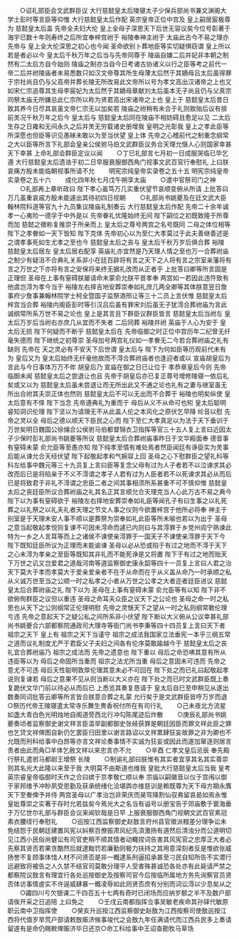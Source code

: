 <!-- { "loadSidebar": true } -->
　　○诏礼部臣会文武群臣议  大行慈懿皇太后陵寝太子少保兵部尚书兼文渊阁大学士彭时等言臣等仰惟  大行慈懿皇太后作配  英宗皇帝正位中宫及  皇上嗣居宸极尊为  慈懿皇太后盖  先帝全夫妇大伦  皇上全母子深恩天下后世无容议矣今位号彰著于海宇已数十年则寿终之后所宜奉梓宫祔于  裕陵奉神主祔于  太庙此古今不易之理亦  先帝与  皇上全大伦深恩之初心也今闻  圣命欲别卜葬地臣等实切疑惧窃谓  皇上所以若是者必以今  皇太后千秋万年之后当与先帝同尊于  陵庙自嫌二后并妃非本朝之制然有二太后方自今始则  陵庙之制亦当自今日考诸古协诸义以行之臣等考之前代一帝二后并祔陵庙者未易悉数只如汉文帝尊其所生母薄太后然于其嫡母吕太后虽得罪于宗社尚且仍与父高帝并葬长陵无所改易此文帝所以号为孝文高出汉诸帝之上也又如宋仁宗追尊其生母李宸妃为太后然于其嫡母章献刘太后虽本无子尚且仍与父真宗同祭太庙无所嫌忌此仁宗所以称为贤君高出宋诸帝之上也  皇上于  慈懿皇太后昔日致其养今日尽其哀虽文帝仁宗无以加矣若  陵庙之祔稍有未合于礼则致贻后议有揜前羙况千秋万年之后今  皇太后与  慈懿皇太后同在陵庙不相妨碍且愈足以见  二太后生存之日雍和无间永久之后并羙无穷载诸史册增我  皇明之光彰我  皇上之孝此臣等所深愿也但臣等识见愚昧未敢以为至当伏望  皇上体  先帝之心稽前代之制重念纲常之大以臣等所言下礼部会皇亲公侯驸马伯文武群臣议务合天理允惬人心则国家幸甚天下幸甚  上命礼部会群臣定议以闻
　　○丁巳礼部言七月初一日成服哭临已毕乞遵  大行慈懿皇太后遗诰于初二日早服衰服御西角门视事文武百官行奉慰礼  上曰朕哀痛方殷未能临朝视事所请不允
　　明宪宗纯皇帝实录卷之五十五
明宪宗纯皇帝实录卷之五十六
　　成化四年秋七月戊午朔享太庙
　　○遣中官祭司门之神
　　○礼部再上章听政曰  陛下孝心虽笃万几实重伏望节哀顺变俯从所请  上批答曰万几虽重哀戚方殷未能遽出其待初四日视朝
　　○礼部尚书姚夔及在廷文武大臣翰林院科道等官九十九员集议陵庙礼制奏云  大行慈懿皇太后作配  先帝二十余年诚孝一心夷险一德孚于中外是以  先帝眷礼优隆始终无间  陛下嗣位之初既致隆于所尊而加  慈懿之徵称复推崇于所亲而上  皇太后之尊号两宫之名号既同  二母之体位相等陛下之孝餋如一天下皆知  陛下克体  先帝初心以为至仁大孝莫过于此夫善继善述是之谓孝事死如生尤孝之至也今  慈懿皇太后之丧与  皇太后千秋万岁后俱合葬  裕陵  慈懿皇太后居左  皇太后居右配享  英庙礼亦宜然是乃天理人情之至也万一合葬祔庙之制少有疑沮不合典礼关系非小在廷百辟将有言之天下之人将有言之宗室亲藩将有言之万世之下亦将有言之安保将来终无据礼改而从正者乎  上批答曰卿等所言固是正理但  圣母在上事有窒碍朕屡请命未蒙俞允朕平昔孝奉  两宫如一若因此违忤致有他虞岂淂为孝今当于  裕陵左右择吉地安葬崇奉如礼庶几两全卿等其体朕意翌日詹事府少詹事兼翰林院学士柯全暨国子监祭酒邢让等三十二员上言伏惟  慈懿皇太后梓宫当合葬  裕陵内阁臣彭时等引汉吕后虽有罪宋刘后虽无子犹淂合葬祔庙为言此诚纲常所系万世不易之论也  皇上是其言且下群臣议群臣皆言  慈懿皇太后当祔左  皇太后万岁后当祔右亦庶几从宜而不失者  二后同葬  裕陵并祔  英庙于人心为安于  皇太后无损  陛下何疑而不断乎  慈懿皇太后在  先帝临御之时正位中宫历年二纪曾无纤毫失德而  陛下继统之初尊崇  圣母加号两宫礼仪如一孝餋无二今若合葬祔庙之礼有缺则  先帝在  天之灵必有不安天下后世谓  皇太后与  陛下为何如臣等历观前代未有为  皇后又为  皇太后始终无纤毫他故而不淂合葬祔庙者也逢迎者或以  宣庙胡皇后为言此与今日事体万万不侔  胡皇后乃  宣庙在御之日已让位于  孝恭章皇后今则  先帝临御未闻  慈懿皇太后之尝退让也且  先帝于胡皇后亦已复正尊号增修陵寝一依后礼矣或又以为  慈懿皇太后虽未尝退让而无所出此又不通之论也礼有之妻与继室虽无所出合祔其夫崇正体也然则  慈懿皇太后不可以无出而不合葬于  裕陵也明矣纵使  皇太后意有不怿  陛下当念  先帝遵典礼为重而于  母后从义不从命可也矧  皇太后聪明睿知洞识伦理  陛下坚以为请理无不从此盖人伦之本风化之原伏乞早降  纶音以慰  先帝之灵以全  母后之德以顺天下臣民之心而  陛下至仁大孝真足以为法于天下垂训于万世矣明日魏国公徐俌合公侯驸马伯都督锦衣卫指挥等官三十五人复上言曰近因太子少保时彭礼部尚书姚夔等所议  慈懿皇太后合葬祔庙事昨日于文华殿面奉  德音事有窒碍未蒙  俞允臣等至愚亦知  陛下纯孝至情有难处焉者然臣闻廷有诤臣实为羙事后能从谏允合天经伏望  陛下起敬起孝和气婉容上回  圣母之心下慰群臣之望礼科等科左给事中魏元等三十九员复上言曰臣等复念父母有过为人子者若不以泣谏求其必改而后已是将陷亲于不义不淂谓之孝子人君有过为人臣者若不以死谏求其必从而后已是将致君于非礼不淂谓之忠臣二者之间其事相须所系甚重不可不慎仰惟  慈懿皇太后之丧廷臣所议合葬祔庙之礼其名正其言顺允合天理克当人心此万古不易之典今陛下以为事有窒碍欲于  裕陵左右择地安葬崇奉如礼臣等闻孔子有曰生事之以礼死葬之以礼祭之以礼夫礼者天理之节文人事之仪则今欲置梓宫于他所必将奉  神主于别室是于天理未安人事不顺以是葬祭为崇奉如礼此臣等所未喻也若以为出于  圣母之意当起敬起孝悦则复谏不可因未淂命而遽已内则曰与其淂罪于乡党州闾宁熟谏此特为一乡之人言耳等而上之诸侯不谏使亲淂罪于一国天子不谏使亲淂罪于天下今  陛下既知廷臣所议为正理而未能谕谏  圣母以必从恐或陷于有过之地而不淂于天下之心未淂为孝亲之至臣等既知其非礼而不能死诤是又将置  陛下于有过之地而贻天下万世之讥又岂爱君之道哉河南等道监察御史康永韶等四十一员复上言曰人君之治天下莫大于孝而孝莫大于爱亲爱亲者不在于从命而在于从义盖从命乃一时承顺之私从义诚万世至当之公顺一时之私孝之小者从万世之公孝之大者迩者廷臣进议  慈懿皇太后合葬祔庙之礼  陛下以为  圣母在上事有窒碍未蒙  俞允臣等有以知  陛下非不欲俯徇群臣之议但以重违  圣母之命耳夫众臣之议天下之公论也  圣母之命一时之私恩也从天下之公则纲常正伦理明慰  先帝之灵惬天下之望从一时之私则纲常斁伦理亏违  先帝之意起天下之疑公私之间所系非小伏望  陛下断以大义俯从公议幸甚礼部尚书姚夔合六部都察院通政司大理寺等衙门尚书李秉等四十四员复上言曰天下者  祖宗之天下  皇上有  祖宗之天下当谨守  祖宗之成法我国家立法垂宪一本乎三纲五常之道而议礼制度尤严于君臣父子夫妇之间各有伦序莫敢踰越今于  慈懿皇太后之丧礼宜合葬祔庙乃  祖宗之成法而  先帝之遗意也  陛下重以  母后之命恐咈其意有所从违臣等以为  母后之命固所当重而  祖宗之法尤所当重  母后之意固未可违而  先帝之意尤不可违  母后天性聪明敦厚伦理其意未必不可回在  陛下处之而已礼曰起敬起孝说则复谏若  母后之意果不见从则当断以大义亦在  陛下处之而已时文武群臣既上奏复跪伏文华门前以待必从而后已  上悉览其奏复恳请于  皇太后自巳至申稍见从遂出数奏同词批答云卿等所言皆合朕意合葬之礼蒙  允行矣于是文武群臣皆呼万岁而退○祭历代帝王陵寝遣太常寺乐舞生赉香祝付所在有司行礼
　　○己未夜北方流星如盏大青白色光明烛地自阁道旁西北行冲勾陈尾迹后炸散
　　○庚辰礼部尚书姚夔奏顷者监察御史谢文祥言臣滥举副都御史张岐获罪是朝廷因臣而罪文祥此臣之罪也乞贷文祥俾图自新仍乞罢臣归田里以谢言路诏以文祥累肆狂妄故罪之非为卿也不允既而刑科给事中白昂等亦言文祥论奏事情不实诚为狂妄或因此而遂加窜逐则居言责者由此而角□羊体乞赦文祥以来忠言亦不允
　　○辛酉  仁孝文皇后忌辰  奉先殿行祭礼遣驸马都尉王增祭  长陵
　　○制谕礼部曰朕惟有其实者宜享其名其实尊崇则其名光大此隆以来至于我  大明莫不由斯道也维我  皇妣大行慈懿皇太后当我  皇考英宗睿皇帝临御时天作之合曰嫔于京孝敬仁顺以奉  宗庙以嗣徽音以仪于宫闱以御于家邦维予冲眇夙受恩勤及获承统绪化洽堪舆亦维慈训是赖既尊为天下母方期永膺天下至餋俾予并侍  两宫圣母以广孝治岂非荣庆而昊穹降割仙驭弗留哀曷如焉永惟  皇妣尊崇之实著于存时允若兹矣今焉光大之名当有谥号以册宝告于郊庙敷于寰海垂于万亿世尔礼部与群臣会议来闻钦哉是日早  上服衰服御西角门视朝文武百官素冠素衣腰绖行奉慰礼
　　○巡按江西监察御史赵敔言府州县官徵派粮差分理争讼未免结怨于民朝廷建置风宪以紏察百僚振肃风纪先湏激扬有道然后清浊分而公道明切见江西小民俗尚健讼有司官吏稍不顺其情者动輙捏词告害其风宪官之忠厚正大者必先察其贤否若果贪酷然后就逮黜罚若廉勤则极力扶持之其用意深刻者反是惟欲张威扬誉不复顾事体惜人材不问贤否是非一概逮系刑逼招承甚至刁民自知所告不实潜行远避致将被告之人久禁不结官司莫敢分理平人受害殊甚诚恐各处亦有此毙请严禁之都察院议敔言有理宜行各处巡按御史及按察司官今后按临所属地方务先询察官员贤否体访事情虗实不许逞威肆暴一概凌辱如此则贤否庶有分别而词讼淂以少息矣从之
　　○蠲四川亏欠银课二千四百五十七两有奇时已闭场而应纳岁额之半不及数户部请俟开采之日追陪  上曰免之
　　○壬戌云南都指挥佥事吴敏老疾命其孙铎代敏原职云南中卫指挥使
　　○癸亥升巡按江西监察御史赵敔为江西按察司使敔巡按江西将代值岁旱荒户部请敕敔赈济候事竣代之会敔九年任满请代而江西兵民多上奏请留遂有是命仍赐敕俾赈济毕日还京○命工科给事中王诏查勘牧马草场
